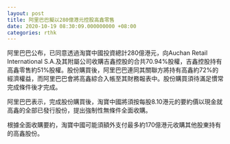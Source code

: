 ```yaml
---
layout: post
title: 阿里巴巴擬以280億港元控股高鑫零售
date: 2020-10-19 08:30:09.000000000 +08:00
categories: rthk
---
```


阿里巴巴公布，已同意透過淘寶中國投資總計280億港元，向Auchan Retail International S.A.及其附屬公司收購吉鑫控股的合共70.94%股權，吉鑫控股持有高鑫零售約51%股權。股份購買後，阿里巴巴連同其關聯方將持有高鑫約72%的經濟權益，而阿里巴巴會將高鑫綜合入帳至其財務報表中。股份購買須待滿足慣常完成條件後才完成。

阿里巴巴表示，完成股份購買後，淘寶中國將須按每股8.10港元的要約價以現金就高鑫的全部已發行股份，提出強制性無條件全面收購。

根據全面收購要約，淘寶中國可能須額外支付最多約170億港元收購其他股東持有的高鑫股份。
